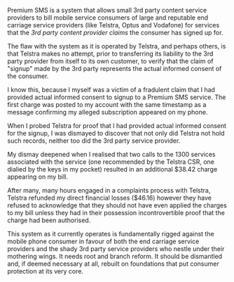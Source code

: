 Premium SMS is a system that allows small 3rd party content service providers to bill mobile service consumers of large and reputable end carriage service providers (like Telstra, Optus and Vodafone) for services that the _3rd party content provider claims_ the consumer has signed up for.

The flaw with the system as it is operated by Telstra, and perhaps others, is that Telstra makes
no attempt, prior to transferring its liability to the 3rd party provider from itself to its own customer, to verify that the claim of "signup" made by the 3rd party represents the actual informed consent of the consumer.

I know this, because I myself was a victim of a fradulent claim that I had provided actual informed consent to signup to a Premium SMS service. The first charge was posted to my account with the same timestamp as a message confirming my alleged subscription appeared on my phone.

When I probed Telstra for proof that I had provided actual informed consent for the signup, I was dismayed to discover that not only did Telstra not hold such records, neither too did the 3rd party service provider.

My dismay deepened when I realised that two calls to the 1300 services associated with the service (one recommended by the Telstra CSR, one dialied by the keys in my pocket) resulted in an additional $38.42 charge appearing on my bill. 

After many, many hours engaged in a complaints process with Telstra, Telstra refunded my direct financial losses ($46.16) however they have refused to acknowledge that they should not have even applied the charges to my bill unless they had in their possession incontrovertible proof that the charge had been authorised.

This system as it currently operates is fundamentally rigged against the mobile phone consumer in favour of both the end carriage service providers
and the shady 3rd party service providers who nestle under their mothering wings. It needs root and branch reform. It should be dismantled and, if deemed necessary at all, rebuilt on foundations that put consumer protection at its very core.